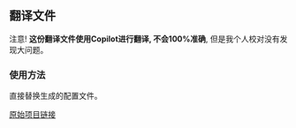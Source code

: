## 翻译文件

注意! **这份翻译文件使用Copilot进行翻译, 不会100%准确**, 但是我个人校对没有发现大问题。

### 使用方法

直接替换生成的配置文件。

[原始项目链接](https://github.com/NathanCollaert/RewardsLite)
